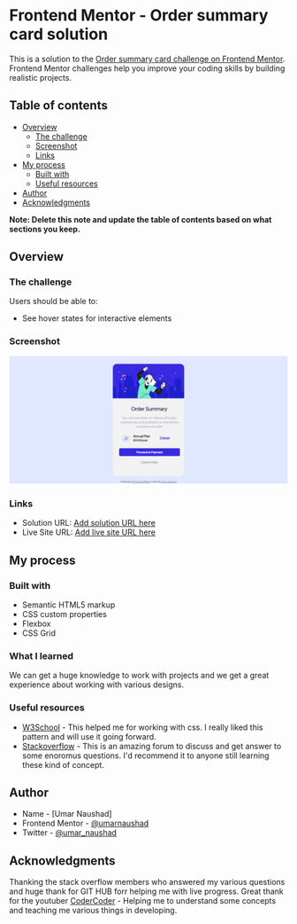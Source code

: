 # Frontend Mentor - Order summary card solution

This is a solution to the [Order summary card challenge on Frontend Mentor](https://www.frontendmentor.io/challenges/order-summary-component-QlPmajDUj). Frontend Mentor challenges help you improve your coding skills by building realistic projects. 

## Table of contents

- [Overview](#overview)
  - [The challenge](#the-challenge)
  - [Screenshot](#screenshot)
  - [Links](#links)
- [My process](#my-process)
  - [Built with](#built-with)
  - [Useful resources](#useful-resources)
- [Author](#author)
- [Acknowledgments](#acknowledgments)

**Note: Delete this note and update the table of contents based on what sections you keep.**

## Overview

### The challenge

Users should be able to:

- See hover states for interactive elements

### Screenshot

![](screenshot.png)


### Links

- Solution URL: [Add solution URL here](https://github.com/massive-coder/order-summary-site)
- Live Site URL: [Add live site URL here](https://massive-coder.github.io/order-summary-site/)

## My process

### Built with

- Semantic HTML5 markup
- CSS custom properties
- Flexbox
- CSS Grid

### What I learned

We can get a huge knowledge to work with projects and we get a great experience about working with various designs. 

### Useful resources

- [W3School](https://www.w3schools.com) - This helped me for working with css. I really liked this pattern and will use it going forward.
- [Stackoverflow](https://www.stackoverflow.com) - This is an amazing forum to discuss and get answer to some enoromus questions. I'd recommend it to anyone still learning these kind of concept.

## Author

- Name - [Umar Naushad]
- Frontend Mentor - [@umarnaushad](https://www.frontendmentor.io/profile/umarnaushad)
- Twitter - [@umar_naushad](https://twitter.com/umar_naushad)


## Acknowledgments

Thanking the stack overflow members who answered my various questions and huge thank for GIT HUB forr helping me with live progress. 
Great thank for the youtuber [CoderCoder](https://www.youtube.com/c/TheCoderCoder) - Helping me to understand some concepts and teaching me various things in developing. 
